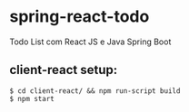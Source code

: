 # spring-react-todo
Todo List com React JS e Java Spring Boot

## client-react setup:

    $ cd client-react/ && npm run-script build
    $ npm start
